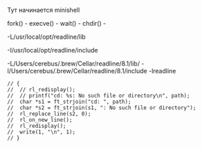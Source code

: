 Тут начинается minishell

fork() - 
execve() - 
wait() - 
chdir() - 

-L/usr/local/opt/readline/lib

-I/usr/local/opt/readline/include

-L/Users/cerebus/.brew/Cellar/readline/8.1/lib/ -I/Users/cerebus/.brew/Cellar/readline/8.1/include -lreadline


	// {
	// 	// rl_redisplay();
	// 	// printf("cd: %s: No such file or directory\n", path);
	// 	char *s1 = ft_strjoin("cd: ", path);
	// 	char *s2 = ft_strjoin(s1, ": No such file or directory");
	// 	rl_replace_line(s2, 0);
	// 	rl_on_new_line();
	// 	rl_redisplay();
	// 	write(1, "\n", 1);
	// }